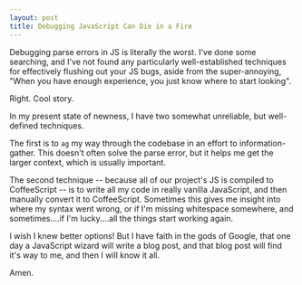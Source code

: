 ```yaml
---
layout: post
title: Debugging JavaScript Can Die in a Fire
---
```


Debugging parse errors in JS is literally the worst. I've done some searching, and I've not found any particularly well-established techniques for effectively flushing out your JS bugs, aside from the super-annoying, "When you have enough experience, you just know where to start looking".

Right. Cool story.

In my present state of newness, I have two somewhat unreliable, but well-defined techniques.

The first is to ```ag``` my way through the codebase in an effort to information-gather. This doesn't often solve the parse error, but it helps me get the larger context, which is usually important.

The second technique -- because all of our project's JS is compiled to CoffeeScript -- is to write all my code in really vanilla JavaScript, and then manually convert it to CoffeeScript. Sometimes this gives me insight into where my syntax went wrong, or if I'm missing whitespace somewhere, and sometimes....if I'm lucky....all the things start working again.

I wish I knew better options! But I have faith in the gods of Google, that one day a JavaScript wizard will write a blog post, and that blog post will find it's way to me, and then I will know it all.

Amen. 
